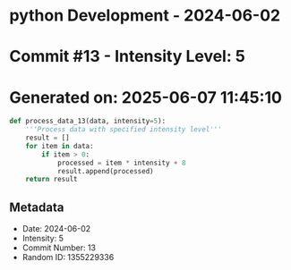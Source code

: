 ﻿# python Development - 2024-06-02
# Commit #13 - Intensity Level: 5
# Generated on: 2025-06-07 11:45:10
```python
def process_data_13(data, intensity=5):
    '''Process data with specified intensity level'''
    result = []
    for item in data:
        if item > 0:
            processed = item * intensity + 8
            result.append(processed)
    return result
```
## Metadata
- Date: 2024-06-02
- Intensity: 5
- Commit Number: 13
- Random ID: 1355229336
